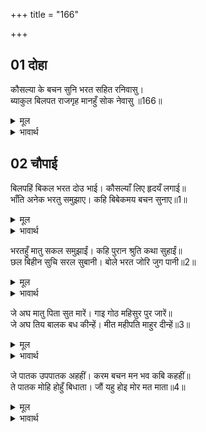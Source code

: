 +++
title = "166"

+++


## 01 दोहा
कौसल्या के बचन सुनि भरत सहित रनिवासु।  
ब्याकुल बिलपत राजगृह मानहुँ सोक नेवासु ॥166॥  

<details><summary>मूल</summary>

कौसल्या के बचन सुनि भरत सहित रनिवासु।  
ब्याकुल बिलपत राजगृह मानहुँ सोक नेवासु ॥166॥  
</details>

<details><summary>भावार्थ</summary>

कौसल्याजी के वचनों को सुनकर भरत सहित सारा रनिवास व्याकुल होकर विलाप करने लगा। राजमहल मानो शोक का निवास बन गया॥166॥  
</details>





## 02 चौपाई
बिलपहिं बिकल भरत दोउ भाई। कौसल्याँ लिए हृदयँ लगाई॥  
भाँति अनेक भरतु समुझाए। कहि बिबेकमय बचन सुनाए॥1॥  

<details><summary>मूल</summary>

बिलपहिं बिकल भरत दोउ भाई। कौसल्याँ लिए हृदयँ लगाई॥  
भाँति अनेक भरतु समुझाए। कहि बिबेकमय बचन सुनाए॥1॥  
</details>

<details><summary>भावार्थ</summary>

भरत, शत्रुघ्न दोनों भाई विकल होकर विलाप करने लगे। तब कौसल्याजी ने उनको हृदय से लगा लिया। अनेकों प्रकार से भरतजी को समझाया और बहुत सी विवेकभरी बातें उन्हें कहकर सुनाईं॥1॥  
</details>

भरतहुँ मातु सकल समुझाईं। कहि पुरान श्रुति कथा सुहाईं॥  
छल बिहीन सुचि सरल सुबानी। बोले भरत जोरि जुग पानी॥2॥  

<details><summary>मूल</summary>

भरतहुँ मातु सकल समुझाईं। कहि पुरान श्रुति कथा सुहाईं॥  
छल बिहीन सुचि सरल सुबानी। बोले भरत जोरि जुग पानी॥2॥  
</details>

<details><summary>भावार्थ</summary>

भरतजी ने भी सब माताओं को पुराण और वेदों की सुन्दर कथाएँ कहकर समझाया। दोनों हाथ जोडकर भरतजी छलरहित, पवित्र और सीधी सुन्दर वाणी बोले-॥2॥  
</details>

जे अघ मातु पिता सुत मारें। गाइ गोठ महिसुर पुर जारें॥  
जे अघ तिय बालक बध कीन्हें। मीत महीपति माहुर दीन्हें॥3॥  

<details><summary>मूल</summary>

जे अघ मातु पिता सुत मारें। गाइ गोठ महिसुर पुर जारें॥  
जे अघ तिय बालक बध कीन्हें। मीत महीपति माहुर दीन्हें॥3॥  
</details>

<details><summary>भावार्थ</summary>

जो पाप माता-पिता और पुत्र के मारने से होते हैं और जो गोशाला और ब्राह्मणों के नगर जलाने से होते हैं, जो पाप स्त्री और बालक की हत्या करने से होते हैं और जो मित्र और राजा को जहर देने से होते हैं-॥3॥  
</details>

जे पातक उपपातक अहहीं। करम बचन मन भव कबि कहहीं॥  
ते पातक मोहि होहुँ बिधाता। जौं यहु होइ मोर मत माता॥4॥  

<details><summary>मूल</summary>

जे पातक उपपातक अहहीं। करम बचन मन भव कबि कहहीं॥  
ते पातक मोहि होहुँ बिधाता। जौं यहु होइ मोर मत माता॥4॥  
</details>

<details><summary>भावार्थ</summary>

कर्म, वचन और मन से होने वाले जितने पातक एवं उपपातक (बडे-छोटे पाप) हैं, जिनको कवि लोग कहते हैं, हे विधाता! यदि इस काम में मेरा मत हो, तो हे माता! वे सब पाप मुझे लगें॥4॥  
</details>

